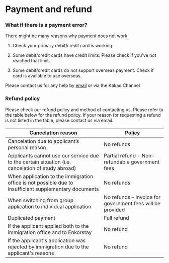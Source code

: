 # Payment and refund

### What if there is a payment error?

There might be many reasons why payment does not work.

1.  Check your primary debit/credit card is working.

2.  Some debit/credit cards have credit limits. Please check if you've not reached that limit.

3.  Some debit/credit cards do not support overseas payment. Check if card is available to use overseas.

Please contact us for any help by [email](mailto:visa-help@enkor.kr) or via the Kakao Channel

### Refund policy

Please check our refund policy and method of contacting us.
Please refer to the table below for the refund policy. If your reason for requesting a refund is not listed in the table, please contact us via email.

| Cancelation reason                                                                                     | Policy                                                    |
| ------------------------------------------------------------------------------------------------------ | --------------------------------------------------------- |
| Cancelation due to applicant’s personal reason                                                         | No refunds                                                |
| Applicants cannot use our service due to the certain situation (i.e. cancelation of study abroad)      | Partial refund - Non-refundable government fees           |
| When application to the immigration office is not possible due to insufficient supplementary documents | No refunds                                                |
| When switching from group application to individual application                                        | No refunds – Invoice for government fees will be provided |
| Duplicated payment                                                                                     | Full refund                                               |
| If the applicant applied both to the immigration office and to Enkorstay                               | No refund                                                 |
| If the applicant's application was rejected by immigration due to the applicant's reasons              | No refund                                                 |
